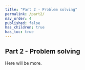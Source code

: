 ```yaml
---
title: "Part 2 - Problem solving"
permalink: /part2/
nav_order: 4
published: false
has_children: true
has_toc: true
---
```


## Part 2 - Problem solving

Here will be more.
